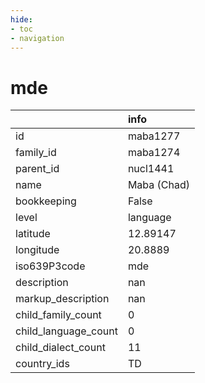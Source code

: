 ```yaml
---
hide:
- toc
- navigation
---
```

# mde
|                      | info        |
|:---------------------|:------------|
| id                   | maba1277    |
| family_id            | maba1274    |
| parent_id            | nucl1441    |
| name                 | Maba (Chad) |
| bookkeeping          | False       |
| level                | language    |
| latitude             | 12.89147    |
| longitude            | 20.8889     |
| iso639P3code         | mde         |
| description          | nan         |
| markup_description   | nan         |
| child_family_count   | 0           |
| child_language_count | 0           |
| child_dialect_count  | 11          |
| country_ids          | TD          |